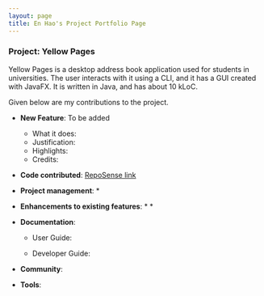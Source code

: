 ```yaml
---
layout: page
title: En Hao's Project Portfolio Page
---
```


### Project: Yellow Pages

Yellow Pages is a desktop address book application used for students in universities. The user interacts with it using a CLI, and it has a GUI created with JavaFX. It is written in Java, and has about 10 kLoC.

Given below are my contributions to the project.

* **New Feature**: To be added
    * What it does: 
    * Justification: 
    * Highlights: 
    * Credits: 
    
* **Code contributed**: [RepoSense link]()

* **Project management**:
    * 

* **Enhancements to existing features**:
    * 
    * 

* **Documentation**:
    * User Guide:
        
    * Developer Guide:
        

* **Community**:
   
* **Tools**:

